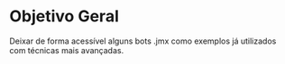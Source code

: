 # Objetivo Geral
Deixar de forma acessível alguns bots .jmx como exemplos já utilizados com técnicas mais avançadas.
